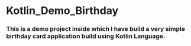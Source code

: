 # Kotlin_Demo_Birthday


### This is a demo project inside which I have build a very simple birthday card application build using Kotlin Language. 

